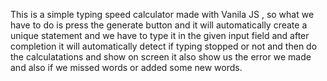This is a simple typing speed calculator made with Vanila JS , so what we have to do is press the generate button and it will automatically create a unique statement and 
we have to type it in the given input field and after completion it will automatically detect if typing stopped or not and then do the calculatations and show on screen it also show
us the error we made and also if we missed words or added some new words.

